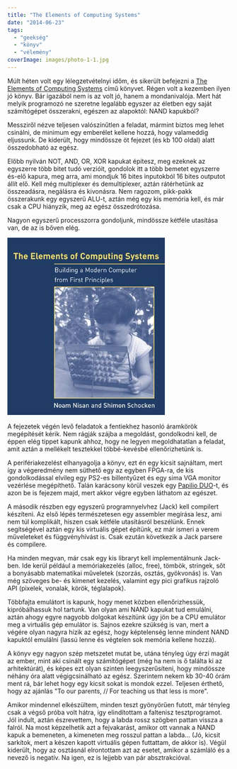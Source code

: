 ```yaml
---
title: "The Elements of Computing Systems"
date: "2014-06-23"
tags: 
  - "geekség"
  - "könyv"
  - "vélemény"
coverImage: images/photo-1-1.jpg
---
```


Múlt héten volt egy lélegzetvételnyi időm, és sikerült befejezni a [The Elements of Computing Systems](http://www.nand2tetris.org/) című könyvet. Régen volt a kezemben ilyen jó könyv. Bár igazából nem is az volt jó, hanem a mondanivalója. Mert hát melyik programozó ne szeretne legalább egyszer az életben egy saját számítógépet összerakni, egészen az alapoktól: NAND kapukból?

Messziről nézve teljesen valószínűtlen a feladat, mármint biztos meg lehet csinálni, de minimum egy emberélet kellene hozzá, hogy valameddig eljussunk. De kiderült, hogy mindössze öt fejezet (és kb 100 oldal) alatt összedobható az egész.

Előbb nyilván NOT, AND, OR, XOR kapukat építesz, meg ezeknek az egyszerre több bitet tudó verzióit, gondolok itt a több bemetet egyszerre és-elő kapura, meg arra, ami mondjuk 16 bites inputokból 16 bites outputot állít elő. Kell még multiplexer és demultiplexer, aztán rátérhetünk az összeadásra, negálásra és kivonásra. Nem ragozom, pikk-pakk összerakunk egy egyszerű ALU-t, aztán még egy kis memória kell, és már csak a CPU hiányzik, meg az egész összedrótozása.

Nagyon egyszerű processzorra gondoljunk, mindössze kétféle utasítása van, de az is bőven elég.

![The-Elements-of-Computing-Systems-9780262640688](images/The-Elements-of-Computing-Systems-9780262640688.jpg)

A fejezetek végén levő feladatok a fentiekhez hasonló áramkörök megépítését kérik. Nem rágják szájba a megoldást, gondolkodni kell, de éppen elég tippet kapunk ahhoz, hogy ne legyen megoldhatatlan a feladat, amit aztán a mellékelt tesztekkel többé-kevésbé ellenőrizhetünk is.

A perifériakezelést elhanyagolja a könyv, ezt én egy kicsit sajnáltam, mert így a végeredmény nem süthető egy az egyben FPGA-ra, de kis gondolkodással elvileg egy PS2-es billentyűzet és egy sima VGA monitor vezérlése megépíthető. Talán karácsony körül veszek egy [Papilio DUO](https://www.kickstarter.com/projects/13588168/papilio-duo-drag-and-drop-fpga-circuit-lab-for-mak)\-t, és azon be is fejezem majd, mert akkor végre egyben láthatom az egészet.

A második részben egy egyszerű programnyelvhez (Jack) kell compilert készíteni. Az első lépés természetesen egy assembler megírása lesz, ami nem túl komplikált, hiszen csak kétféle utasításról beszélünk. Ennek segítségével aztán egy kis virtuális gépet építünk, ez már ismeri a verem műveleteket és függvényhívást is. Csak ezután következik a Jack parsere és compilere.

Ha minden megvan, már csak egy kis libraryt kell implementálnunk Jack-ben. Ide kerül például a memóriakezelés (alloc, free), tömbök, stringek, sőt a bonyásabb matematikai műveletek (szorzás, osztás, gyökvonás) is. Van még szöveges be- és kimenet kezelés, valamint egy pici grafikus rajzoló API (pixelek, vonalak, körök, téglalapok).

Többfajta emulátort is kapunk, hogy menet közben ellenőrizhessük, kipróbálhassuk hol tartunk. Van olyan ami NAND kapukat tud emulálni, aztán ahogy egyre nagyobb dolgokat készítünk úgy jön be a CPU emulátor meg a virtuális gép emulátor is. Sajnos ezekre szükség is van, mert a végére olyan nagyra hízik az egész, hogy képtelenség lenne mindent NAND kapuktól emulálni (lassú lenne és végtelen sok memória kellene hozzá).

A könyv egy nagyon szép metszetet mutat be, utána tényleg úgy érzi magát az ember, mint aki csinált egy számítógépet (még ha nem is ő találta ki az arhitektúrát), és képes ezt olyan szinten leegyszerűsíteni, hogy mindössze néhány óra alatt végigcsinálható az egész. Szerintem nekem kb 30-40 órám ment rá, bár lehet hogy egy kicsit sokat is mondok ezzel. Teljesen érthető, hogy az ajánlás "To our parents, // For teaching us that less is more".

Amikor mindennel elkészültem, minden teszt gyönyörűen futott, már tényleg csak a végső próba volt hátra, így elindítottam a faltenisz tesztprogramot. Jól indult, aztán észrevettem, hogy a labda rossz szögben pattan vissza a falról. Na most képzelhetik azt a fejvakarást, amikor ott vannak a NAND kapuk a bemeneten, a kimeneten meg rosszul pattan a labda... (Jó, kicsit sarkítok, mert a készen kapott virtuális gépen futtattam, de akkor is). Végül kiderült, hogy az osztásnál elrontottam azt az esetet, amikor a számláló és a nevező is negatív. Na igen, ez is lejjebb van pár absztrakcióval.
